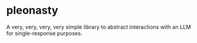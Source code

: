 # pleonasty

A very, very, very, very simple library to abstract interactions with an LLM for single-response purposes.